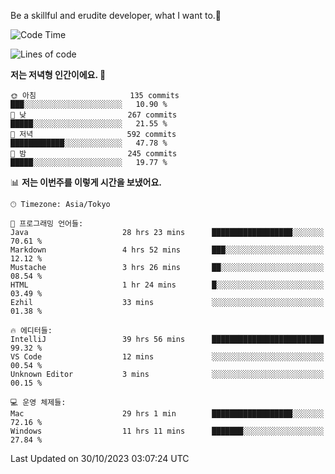 Be a skillful and erudite developer, what I want to.👶

<!--START_SECTION:waka-->
![Code Time](http://img.shields.io/badge/Code%20Time-57%20hrs%2011%20mins-blue)

![Lines of code](https://img.shields.io/badge/%EC%A0%80%EB%8A%94%20%EC%97%AC%ED%83%9C%EA%B9%8C%EC%A7%80%20-726.0%20thousand%20%EC%A4%84%EC%9D%98%20%EC%BD%94%EB%93%9C%EB%A5%BC%20%EC%9E%91%EC%84%B1%ED%96%88%EC%96%B4%EC%9A%94.-blue)

**저는 저녁형 인간이에요. 🦉** 

```text
🌞 아침                     135 commits         ███░░░░░░░░░░░░░░░░░░░░░░   10.90 % 
🌆 낮　                     267 commits         █████░░░░░░░░░░░░░░░░░░░░   21.55 % 
🌃 저녁                     592 commits         ████████████░░░░░░░░░░░░░   47.78 % 
🌙 밤　                     245 commits         █████░░░░░░░░░░░░░░░░░░░░   19.77 % 
```


📊 **저는 이번주를 이렇게 시간을 보냈어요.** 

```text
🕑︎ Timezone: Asia/Tokyo

💬 프로그래밍 언어들: 
Java                     28 hrs 23 mins      ██████████████████░░░░░░░   70.61 % 
Markdown                 4 hrs 52 mins       ███░░░░░░░░░░░░░░░░░░░░░░   12.12 % 
Mustache                 3 hrs 26 mins       ██░░░░░░░░░░░░░░░░░░░░░░░   08.54 % 
HTML                     1 hr 24 mins        █░░░░░░░░░░░░░░░░░░░░░░░░   03.49 % 
Ezhil                    33 mins             ░░░░░░░░░░░░░░░░░░░░░░░░░   01.38 % 

🔥 에디터들: 
IntelliJ                 39 hrs 56 mins      █████████████████████████   99.32 % 
VS Code                  12 mins             ░░░░░░░░░░░░░░░░░░░░░░░░░   00.54 % 
Unknown Editor           3 mins              ░░░░░░░░░░░░░░░░░░░░░░░░░   00.15 % 

💻 운영 체제들: 
Mac                      29 hrs 1 min        ██████████████████░░░░░░░   72.16 % 
Windows                  11 hrs 11 mins      ███████░░░░░░░░░░░░░░░░░░   27.84 % 
```


 Last Updated on 30/10/2023 03:07:24 UTC
<!--END_SECTION:waka-->
